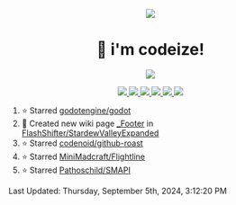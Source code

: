 <p align="center">
    <img src="https://avatars.githubusercontent.com/u/63158950?s=400&u=dd76c829ae30921e131dcbe7c830dc368e2d6e8a&v=4" />
</p>

<h1 align="center">
    👋 i'm codeize!
</h1>

<p align="center">
  <a href="https://skillicons.dev">
    <img align="center" src="https://skillicons.dev/icons?i=discord,bots,ts,nodejs,mysql,postgresql,react,nextjs,tailwindcss" />
  </a>
</p>

<p align="center">
  <a href="https://discord.com/users/668423998777982997">
    <img src="https://nocache.advaith.workers.dev?url=https://img.shields.io/endpoint?url=https://dev.discordprofiles.me/api/badge/status/668423998777982997?simple=true" />
    <img src="https://nocache.advaith.workers.dev?url=https://img.shields.io/endpoint?url=https://dev.discordprofiles.me/api/badge/vscode/668423998777982997" />
    <img src="https://nocache.advaith.workers.dev?url=https://img.shields.io/endpoint?url=https://dev.discordprofiles.me/api/badge/playing/668423998777982997" />
    <img src="https://nocache.advaith.workers.dev?url=https://img.shields.io/endpoint?url=https://dev.discordprofiles.me/api/badge/spotify/668423998777982997" />
    <img src="https://komarev.com/ghpvc/?username=codeize" />
    <img src="https://hits.link/hits?url=https%3A%2F%2Fgithub.com%2FCodeize" />
  </a>
</p>

<!--RECENT_ACTIVITY:start-->
1. ⭐ Starred [godotengine/godot](https://github.com/godotengine/godot)<br>
2. 📖 Created new wiki page [_Footer](https://github.com/FlashShifter/StardewValleyExpanded/wiki/_Footer) in [FlashShifter/StardewValleyExpanded](https://github.com/FlashShifter/StardewValleyExpanded)<br>
3. ⭐ Starred [codenoid/github-roast](https://github.com/codenoid/github-roast)<br>
4. ⭐ Starred [MiniMadcraft/Flightline](https://github.com/MiniMadcraft/Flightline)<br>
5. ⭐ Starred [Pathoschild/SMAPI](https://github.com/Pathoschild/SMAPI)<br>
<!--RECENT_ACTIVITY:end-->

<!--RECENT_ACTIVITY:last_update-->
Last Updated: Thursday, September 5th, 2024, 3:12:20 PM
<!--RECENT_ACTIVITY:last_update_end-->
